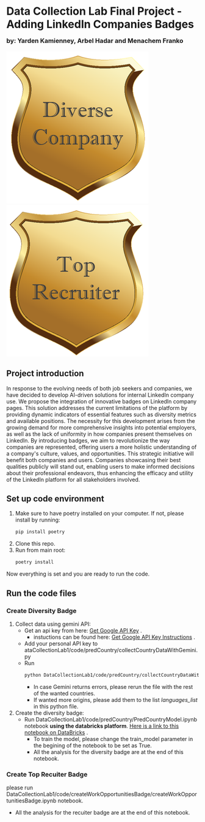 # Data Collection Lab Final Project - Adding LinkedIn Companies Badges <br> <small><small><sub>by: Yarden Kamienney, Arbel Hadar and Menachem Franko</sub></small></small>

![diverse company badge](./DataCollectionLab1/data/readmeAdds/diverseCompanyBadge.png)  ![top recuiter badge](./DataCollectionLab1/data/readmeAdds/recuiterBadge.png)

## Project introduction
In response to the evolving needs of both job seekers and companies, we have decided to develop AI-driven solutions for internal LinkedIn company use. We propose the integration of innovative badges on LinkedIn company pages. This solution addresses the current limitations of the platform by providing dynamic indicators of essential features such as diversity metrics and available positions. The necessity for this development arises from the growing demand for more comprehensive insights into potential employers, as well as the lack of uniformity in how companies present themselves on LinkedIn. By introducing badges, we aim to revolutionize the way companies are represented, offering users a more holistic understanding of a company's culture, values, and opportunities. This strategic initiative will benefit both companies and users. Companies showcasing their best qualities publicly will stand out, enabling users to make informed decisions about their professional endeavors, thus enhancing the efficacy and utility of the LinkedIn platform for all stakeholders involved.

## Set up code environment
1. Make sure to have poetry installed on your computer. 
If not, please install by running:
    ```bash
    pip install poetry
    ```
2. Clone this repo.
3. Run from main root:
    ```bash
    poetry install
    ```
Now everything is set and you are ready to run the code.

## Run the code files

### Create Diversity Badge
1. Collect data using gemini API:
    * Get an api key from here: [Get Google API Key](https://aistudio.google.com/app/apikey?hl=he) .
        * instuctions can be found here: [Get Google API Key Instructions](https://ai.google.dev/tutorials/get_started_web) . 
    * Add your personal API key to ataCollectionLab1/code/predCountry/collectCountryDataWithGemini.py
    * Run 
        ```bash
        python DataCollectionLab1/code/predCountry/collectCountryDataWithGemini.py
        ```
        * In case Gemini returns errors, please rerun the file with the rest of the wanted countries. 
        * If wanted more origins, please add them to the list *languages_list* in this python file.
2. Create the diversity badge:
    * Run DataCollectionLab1/code/predCountry/PredCountryModel.ipynb notebook **using the databricks platform**. [Here is a link to this notebook on DataBricks](https://adb-4286500221395801.1.azuredatabricks.net/?o=4286500221395801#notebook/4480858659357171) .
        * To train the model, please change the train_model parameter in the begining of the notebook to be set as True.
        * All the analysis for the diversity badge are at the end of this notebook. 

### Create Top Recuiter Badge
please run DataCollectionLab1/code/createWorkOpportunitiesBadge/createWorkOpportunitiesBadge.ipynb notebook.
* All the analysis for the recuiter badge are at the end of this notebook. 


